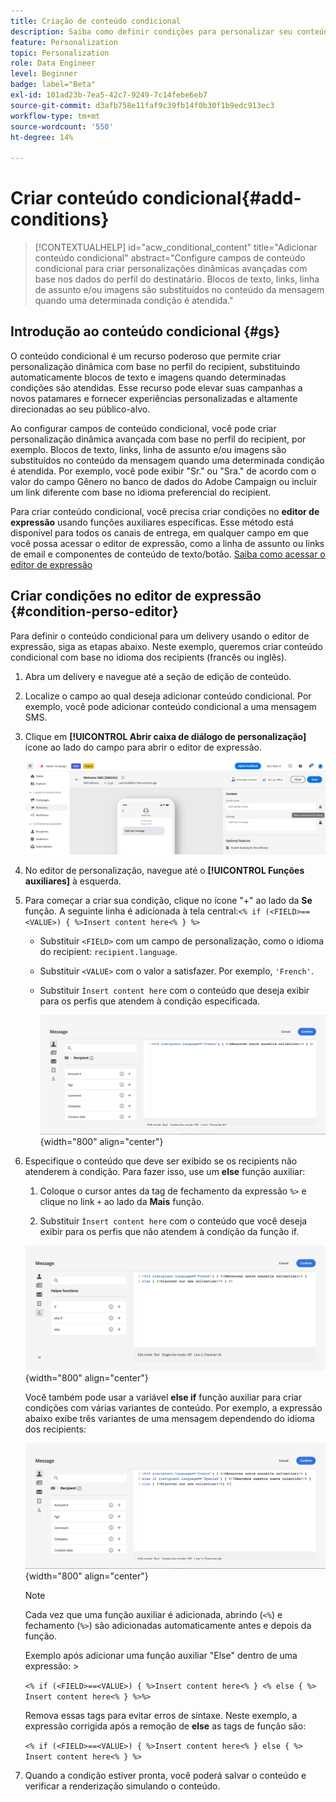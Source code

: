 ```yaml
---
title: Criação de conteúdo condicional
description: Saiba como definir condições para personalizar seu conteúdo na interface do Adobe Campaign Web
feature: Personalization
topic: Personalization
role: Data Engineer
level: Beginner
badge: label="Beta"
exl-id: 101ad23b-7ea5-42c7-9249-7c14febe6eb7
source-git-commit: d3afb758e11faf9c39fb14f0b30f1b9edc913ec3
workflow-type: tm+mt
source-wordcount: '550'
ht-degree: 14%

---
```


# Criar conteúdo condicional{#add-conditions}

>[!CONTEXTUALHELP]
>id="acw_conditional_content"
>title="Adicionar conteúdo condicional"
>abstract="Configure campos de conteúdo condicional para criar personalizações dinâmicas avançadas com base nos dados do perfil do destinatário. Blocos de texto, links, linha de assunto e/ou imagens são substituídos no conteúdo da mensagem quando uma determinada condição é atendida."

## Introdução ao conteúdo condicional {#gs}

O conteúdo condicional é um recurso poderoso que permite criar personalização dinâmica com base no perfil do recipient, substituindo automaticamente blocos de texto e imagens quando determinadas condições são atendidas. Esse recurso pode elevar suas campanhas a novos patamares e fornecer experiências personalizadas e altamente direcionadas ao seu público-alvo.

Ao configurar campos de conteúdo condicional, você pode criar personalização dinâmica avançada com base no perfil do recipient, por exemplo. Blocos de texto, links, linha de assunto e/ou imagens são substituídos no conteúdo da mensagem quando uma determinada condição é atendida. Por exemplo, você pode exibir &quot;Sr.&quot; ou &quot;Sra.&quot; de acordo com o valor do campo Gênero no banco de dados do Adobe Campaign ou incluir um link diferente com base no idioma preferencial do recipient.

Para criar conteúdo condicional, você precisa criar condições no **editor de expressão** usando funções auxiliares específicas. Esse método está disponível para todos os canais de entrega, em qualquer campo em que você possa acessar o editor de expressão, como a linha de assunto ou links de email e componentes de conteúdo de texto/botão. [Saiba como acessar o editor de expressão](gs-personalization.md/#access)

<!--In addition to the expression editor, you can leverage a dedicated **conditional content builder** when designing an email that allows you to build conditions using profile attributes only. [Learn how to create conditional content in emails](#condition-condition-builder)-->

## Criar condições no editor de expressão {#condition-perso-editor}

Para definir o conteúdo condicional para um delivery usando o editor de expressão, siga as etapas abaixo. Neste exemplo, queremos criar conteúdo condicional com base no idioma dos recipients (francês ou inglês).

1. Abra um delivery e navegue até a seção de edição de conteúdo.

1. Localize o campo ao qual deseja adicionar conteúdo condicional. Por exemplo, você pode adicionar conteúdo condicional a uma mensagem SMS.

1. Clique em **[!UICONTROL Abrir caixa de diálogo de personalização]** ícone ao lado do campo para abrir o editor de expressão.

   ![](assets/open-perso-editor-sms.png)

1. No editor de personalização, navegue até o **[!UICONTROL Funções auxiliares]** à esquerda.

1. Para começar a criar sua condição, clique no ícone &quot;+&quot; ao lado da **Se** função. A seguinte linha é adicionada à tela central:`<% if (<FIELD>==<VALUE>) { %>Insert content here<% } %>`

   * Substituir `<FIELD>` com um campo de personalização, como o idioma do recipient: `recipient.language`.
   * Substituir `<VALUE>` com o valor a satisfazer. Por exemplo, `'French'`.
   * Substituir `Ìnsert content here` com o conteúdo que deseja exibir para os perfis que atendem à condição especificada.

     ![](assets/condition-sample1.png){width="800" align="center"}

1. Especifique o conteúdo que deve ser exibido se os recipients não atenderem à condição. Para fazer isso, use um **else** função auxiliar:

   1. Coloque o cursor antes da tag de fechamento da expressão `%>` e clique no link `+` ao lado da **Mais** função.

   1. Substituir `Ìnsert content here` com o conteúdo que você deseja exibir para os perfis que não atendem à condição da função if.

   ![](assets/condition-sample2.png){width="800" align="center"}

   Você também pode usar a variável **else if** função auxiliar para criar condições com várias variantes de conteúdo. Por exemplo, a expressão abaixo exibe três variantes de uma mensagem dependendo do idioma dos recipients:

   ![](assets/condition-sample3.png){width="800" align="center"}

   >[!NOTE]
   >
   >Cada vez que uma função auxiliar é adicionada, abrindo (`<%`) e fechamento (`%>`) são adicionadas automaticamente antes e depois da função.
   >
   >Exemplo após adicionar uma função auxiliar &quot;Else&quot; dentro de uma expressão: >
   >
   >`<% if (<FIELD>==<VALUE>) { %>Insert content here<% } <% else { %> Insert content here<% } %>%>`
   >
   >Remova essas tags para evitar erros de sintaxe. Neste exemplo, a expressão corrigida após a remoção de **else** as tags de função são:
   >
   >`<% if (<FIELD>==<VALUE>) { %>Insert content here<% } else { %> Insert content here<% } %>`

1. Quando a condição estiver pronta, você poderá salvar o conteúdo e verificar a renderização simulando o conteúdo.

<!--SECTION REMOVED FOR LA > CONDITIONAL CONTENT NOT AVAILABLE ANYMORE FROM THE DEDICATED MENU IN THE EMAIL DESIGNER. ONLY THE EXPRESSION EDITOR IS AVAILABLE FOR NOW

## Create conditional content in emails {#condition-condition-builder}

Conditional content in emails can be created in two ways:
* In the expression editor by building a condition with helper functions,
* In a dedicated conditional content builder that is accessible when designing an email.

Detailed information on how to create conditions using the expression editor is available [here](#condition-perso-editor). The following section provides step-by-step instructions on how to create conditions using the email designer's conditional content capability. In this example, we want to create an email message with multiple variants based on the recipients' language. Follow these steps:

1. Create or open an email delivery, edit its content, and click the **[!UICONTROL Edit email body]** button to open the email designing workspace.

1. Select a content component and click the **[!UICONTROL Enable conditional content]** icon.

    ![](assets/condition-email-enable.png){width="800" align="center"}

1. The **[!UICONTROL Conditional Content]** pane opens on the left-hand side of the screen. In this pane, you can create multiple variants of the selected content component using conditions.

1. Configure your first variant. Hover over **[!UICONTROL Variant - 1]** in the **[!UICONTROL Conditional Content]** pane and click the **[!UICONTROL Add condition]** icon.

1. A rule builder appears. Use profile attributes to create the condition for the first variant of the message and click **[!UICONTROL Confirm]**. In this example, we are creating a rule targeting recipients whose language is 'French'.

    ![](assets/condition-email-rule.png){width="800" align="center"}

1. The rule is now associated to the variant. For better readability, we recommend renaming the variant by clicking the ellipsis menu.

1. Configure how the component should display if the rule is met when sending the message. In this example, we want to display the text in French if it is the recipient's preferred language.

    ![](assets/condition-email-variant1.png){width="800" align="center"}

1. Add as many variants as needed for the content component. You can switch between the variants at any time to check how the content component will display based on their conditional rules.

    >[!NOTE]
    >If none of the rules defined in the variants are met when sending the message, the content component will display the content defined in the **[!UICONTROL Default variant]** from the **[!UICONTROL Conditional Content]** pane.
-->
